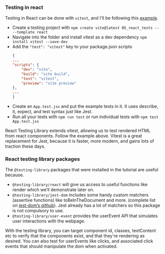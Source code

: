 ### Testing in react
Testing in React can be done with `vitest`, and I'll be following this [example](https://www.robinwieruch.de/vitest-react-testing-library/).
- Create a testing project with `npm create vite@latest 05_react_tests -- --template react`
- Navigate into the folder and install vitest as a dev dependency `npm install vitest --save-dev`
- Add the `"test": "vitest"` key to your package.json scripts
    ```json
    {
    ...
    "scripts": {
        "dev": "vite",
        "build": "vite build",
        "test": "vitest",
        "preview": "vite preview"
    },
    ...
    }
    ```
- Create an `App.test.jsx` and put the example tests in it. It uses describe, it, expect, and test syntax just like Jest.
- Run all your tests with `npm run test` or run individual tests with `npm test App.test.jsx`

React Testing Library extends vitest, allowing us to test rendered HTML from react components. Follow the example above. Vitest is a great replacement for Jest, because it is faster, more modern, and gains lots of traction these days.


### React testing library packages
The `@testing-library` packages that were installed in the tutorial are useful because.
- `@testing-library/react` will give us access to useful functions like render which we’ll demonstrate later on.
- `@testing-library/jest-dom` includes some handy custom matchers (assertive functions) like toBeInTheDocument and more. 
    (complete list on [jest-dom’s github](https://github.com/testing-library/jest-dom)). Jest already has a lot of matchers so this 
    package is not compulsory to use.
- `@testing-library/user-event` provides the userEvent API that simulates user interactions with the webpage.

With the testing library, you can target component id, classes, textContent etc to verify that the components exist, and that they're rendering as 
desired. You can also test for userEvents like clicks, and associated click events that should manipulate the dom when activated.